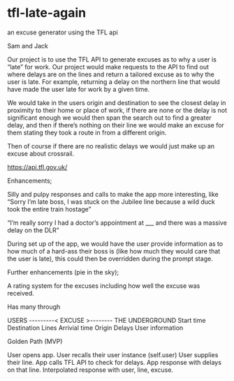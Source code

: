 # tfl-late-again
an excuse generator using the TFL api



Sam and Jack

Our project is to use the TFL API to generate excuses as to why a user is “late” for work. Our project would make requests to the API to find out where delays are on the lines and return a tailored excuse as to why the user is late. For example, returning a delay on the northern line that would have made the user late for work by a given time.

We would take in the users origin and destination to see the closest delay in proximity to their home or place of work, if there are none or the delay is not significant enough we would then span the search out to find a greater delay, and then if there’s nothing on their line we would make an excuse for them stating they took a route in from a different origin.

Then of course if there are no realistic delays we would just make up an excuse about crossrail.


https://api.tfl.gov.uk/


Enhancements;

Silly and pulpy responses and calls to make the app more interesting, like “Sorry I’m late boss, I was stuck on the Jubilee line because a wild duck took the entire train hostage”

“I’m really sorry I had a doctor’s appointment at ___ and there was a massive delay on the DLR”


During set up of the app, we would have the user provide information as to how much of a hard-ass their boss is (like how much they would care that the user is late), this could then be overridden during the prompt stage.


Further enhancements (pie in the sky);

A rating system for the excuses including how well the excuse was received.


Has many through


USERS	---------<	EXCUSE	>--------		THE UNDERGROUND
Start time			Destination			Lines
Arrivial time			Origin				Delays
User information





Golden Path (MVP)

User opens app.
User recalls their user instance (self.user)
User supplies their line.
App calls TFL API to check for delays.
App response with delays on that line.
Interpolated response with user, line, excuse.






